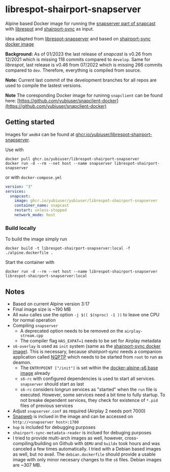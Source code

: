 # librespot-shairport-snapserver

Alpine based Docker image for running the [snapserver part of snapcast](https://github.com/badaix/snapcast) with
[librespot](https://github.com/librespot-org/librespot) and [shairport-sync](https://github.com/mikebrady/shairport-sync) as input.

Idea adapted from [librespot-snapserver](https://github.com/djmaze/librespot-snapserver) and based on [shairport-sync docker image](https://github.com/mikebrady/shairport-sync/tree/master/docker)

 **Background:** As of 01/2023 the last release of *snapcast* is v0.26 from 12/2021 which is missing 118 commits compared to `develop`.
 Same for *librespot*, last release is v0.46 from 07/2022 which is missing 266 commits compared to `dev`.
 Therefore, everything is compiled from source.

 **Note:** Current last commit of the development branches for all repos are used to compile the lastest versions.

 **Note** The coresponding Docker image for runinng `snapclient` can be found here: [https://github.com/yubiuser/snapclient-docker](https://github.com/yubiuser/snapclient-docker)

## Getting started

Images for `amd64` can be found at [ghcr.io/yubiuser/librespot-shairport-snapserver](ghcr.io/yubiuser/librespot-shairport-snapserver).

Use with

```plain
docker pull ghcr.io/yubiuser/librespot-shairport-snapserver
docker run -d --rm --net host --name snapserver librespot-shairport-snapserver
```

or with `docker-compose.yml`

```yml
version: "3"
services:
  snapcast:
    image: ghcr.io/yubiuser/yubiuser/librespot-shairport-snapserver
    container_name: snapcast
    restart: unless-stopped
    network_mode: host
```

### Build locally

To build the image simply run

`docker build -t librespot-shairport-snapserver:local -f ./alpine.dockerfile .`

Start the container with

`docker run -d --rm --net host --name librespot-shairport-snapserver librespot-shairport-snapserver:local`

## Notes

- Based on current Alpine version 3:17
- Final image size is ~190 MB
- All `make` calles use the option `-j $(( $(nproc) -1 ))` to leave one CPU for normal operation
- Compiling `snapserver`
  - A deprecated option needs to be removed on the `airplay-stream.cpp`
  - The compiler flag `HAS_EXPAT=1` needs to be set for Airplay metadata
- `s6-overlay` is used as `init` system (same as the [shairport-sync docker image](https://github.com/mikebrady/shairport-sync/tree/master/docker)). This is necessary, because *shairport-sync* needs a companion application called [NQPTP](https://github.com/mikebrady/nqptp) which needs to be started from `root` to run as deamon.
  - The `ENTRYPOINT ["/init"]` is set within the [docker-alpine-s6 base image](https://github.com/crazy-max/docker-alpine-s6) already
  - `s6-rc` with configured dependencies is used to start all services. `snapserver` should start as last
  - `s6-rc` considers *longrun* services as "started" when the `run` file is executed. However, some services need a bit time to fully startup. To not breake dependent services, they check for existence of `*.pid` files of previous services
- Adjust `snapserver.conf` as required (Airplay 2 needs port 7000)
- [Snapweb](https://github.com/badaix/snapweb) is inclued in the image and can be accessed on `http://<snapserver host>:1780`
- `hop`  is included for debugging purposes
- `shairport-sync-metadata-reader` is inclued for debuging purposes
- I tried to provide multi-arch images as well, however, cross-compiling/building on Github with `QEMU` and `buildx` took hours and was canceled a few times automatically. I tried with a Debian based images as well, but no avail. The `debian.dockerfile` should provide a usable image with only minor necesary changes to the `s6` files. Debian images are ~307 MB.
